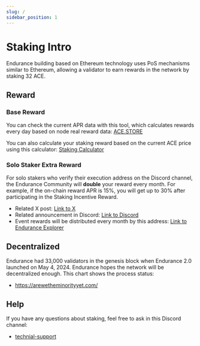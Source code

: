 ```yaml
---
slug: /
sidebar_position: 1
---
```


# Staking Intro

Endurance building based on Ethereum technology uses PoS mechanisms similar to Ethereum, allowing a validator to earn rewards in the network by staking 32 ACE.

## Reward

### Base Reward

You can check the current APR data with this tool, which calculates rewards every day based on node real reward data: [ACE.STORE](https://beacon.fusionist.io/ethstore)

You can also calculate your staking reward based on the current ACE price using this calculator: [Staking Calculator](https://beacon.fusionist.io/calculator)

### Solo Staker Extra Reward

For solo stakers who verify their execution address on the Discord channel, the Endurance Community will **double** your reward every month. For example, if the on-chain reward APR is 15%, you will get up to 30% after participating in the Staking Incentive Reward.

- Related X post: [Link to X](https://x.com/fusionistio/status/1783492307083473370)
- Related announcement in Discord: [Link to Discord](https://discord.com/channels/926691694680870982/927073351292293130/1232955052377772133)
- Event rewards will be distributed every month by this address: [Link to Endurance Explorer](https://explorer-endurance.fusionist.io/address/0x9D0D8909Aba6E5b3E86F923F22c8e23B3e8ACd2d)

## Decentralized

Endurance had 33,000 validators in the genesis block when Endurance 2.0 launched on May 4, 2024. Endurance hopes the network will be decentralized enough. This chart shows the process status:

- https://arewetheminorityyet.com/

## Help

If you have any questions about staking, feel free to ask in this Discord channel:

- [technial-support](https://discord.com/channels/926691694680870982/1212701304787566592)

